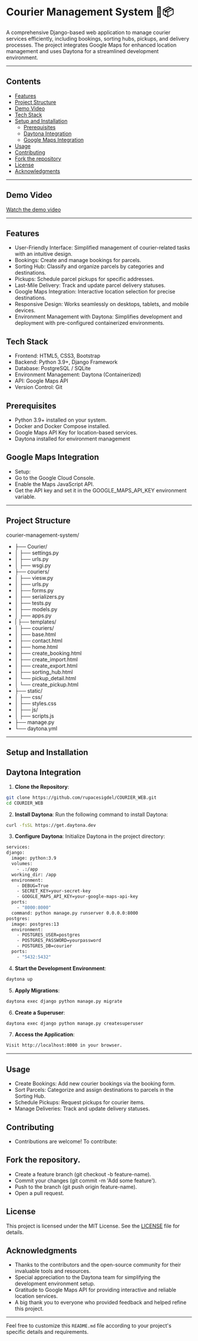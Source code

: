 # Courier Management System 🚚📦
A comprehensive Django-based web application to manage courier services efficiently, including bookings, sorting hubs, pickups, and delivery processes. The project integrates Google Maps for enhanced location management and uses Daytona for a streamlined development environment.

---

## Contents
- [Features](#features)
- [Project Structure](#project-structure)
- [Demo Video](#demo-video)
- [Tech Stack](#tech-stack)
- [Setup and Installation](#setup-and-installation)
  - [Prerequisites](#prerequisites)
  - [Daytona Integration](#daytona-integration)
  - [Google Maps Integration](#google-maps-integration)
- [Usage](#usage)
- [Contributing](#contributing)
- [Fork the repository](#fork-the-repository)
- [License](#license)
- [Acknowledgments](#acknowledgments)

---

## Demo Video
[Watch the demo video](https://github.com/user-attachments/assets/9f5d865a-2582-49c8-a07b-02e896bcfff1)

---
## Features
- User-Friendly Interface: Simplified management of courier-related tasks with an intuitive design.
- Bookings: Create and manage bookings for parcels.
- Sorting Hub: Classify and organize parcels by categories and destinations.
- Pickups: Schedule parcel pickups for specific addresses.
- Last-Mile Delivery: Track and update parcel delivery statuses.
- Google Maps Integration: Interactive location selection for precise destinations.
- Responsive Design: Works seamlessly on desktops, tablets, and mobile devices.
- Environment Management with Daytona: Simplifies development and deployment with pre-configured containerized environments.

## Tech Stack
- Frontend: HTML5, CSS3, Bootstrap
- Backend: Python 3.9+, Django Framework
- Database: PostgreSQL / SQLite
- Environment Management: Daytona (Containerized)
- API: Google Maps API
- Version Control: Git


## Prerequisites
- Python 3.9+ installed on your system.
- Docker and Docker Compose installed.
- Google Maps API Key for location-based services.
- Daytona installed for environment management

## Google Maps Integration
- Setup:
- Go to the Google Cloud Console.
- Enable the Maps JavaScript API.
- Get the API key and set it in the GOOGLE_MAPS_API_KEY environment variable.

---

## Project Structure
courier-management-system/
- ├── Courier/
- │   ├── settings.py
- │   ├── urls.py
- │   ├── wsgi.py
- ├── couriers/
- │   ├── viesw.py
- │   ├── urls.py
- │   ├── forms.py
- │   ├── serializers.py
- │   ├── tests.py
- │   ├── models.py
- │   ├── apps.py
- |   ├── templates/
- │      ├── couriers/
- │      ├── base.html
- │      ├── contact.html
- │      ├── home.html
- │      ├── create_booking.html
- │      ├── create_import.html
- │      ├── create_export.html
- │      ├── sorting_hub.html
- │      └── pickup_detail.html
- │      └── create_pickup.html
- ├── static/
- │   ├── css/
- │      ├── styles.css
- │   ├── js/
- │      ├── scripts.js
- ├── manage.py
- └── daytona.yml

---


## Setup and Installation

## Daytona Integration
1. **Clone the Repository**:
  ```sh
  git clone https://github.com/rupacesigdel/COURIER_WEB.git
  cd COURIER_WEB
  ```
2. **Install Daytona**:
Run the following command to install Daytona:

  ```sh
  curl -fsSL https://get.daytona.dev
  ```
3. **Configure Daytona**:
Initialize Daytona in the project directory:
  ```sh
services:  
  django:  
    image: python:3.9  
    volumes:  
      - .:/app  
    working_dir: /app  
    environment:  
      - DEBUG=True  
      - SECRET_KEY=your-secret-key  
      - GOOGLE_MAPS_API_KEY=your-google-maps-api-key  
    ports:  
      - "8000:8000"  
    command: python manage.py runserver 0.0.0.0:8000  
  postgres:  
    image: postgres:13  
    environment:  
      - POSTGRES_USER=postgres  
      - POSTGRES_PASSWORD=yourpassword  
      - POSTGRES_DB=courier  
    ports:  
      - "5432:5432"  

  ```
4. **Start the Development Environment**:
  ```sh
  daytona up
  ```
5. **Apply Migrations**:
  ```sh
  daytona exec django python manage.py migrate
  ```
6. **Create a Superuser**:
  ```sh
  daytona exec django python manage.py createsuperuser
  ```
7. **Access the Application**:
```sh  
Visit http://localhost:8000 in your browser.
```

---



## Usage
- Create Bookings: Add new courier bookings via the booking form.
- Sort Parcels: Categorize and assign destinations to parcels in the Sorting Hub.
- Schedule Pickups: Request pickups for courier items.
- Manage Deliveries: Track and update delivery statuses.

## Contributing
- Contributions are welcome! To contribute:

## Fork the repository.
- Create a feature branch (git checkout -b feature-name).
- Commit your changes (git commit -m 'Add some feature').
- Push to the branch (git push origin feature-name).
- Open a pull request.

## License
This project is licensed under the MIT License. See the [LICENSE](LICENSE) file for details.

## Acknowledgments
- Thanks to the contributors and the open-source community for their invaluable tools and resources.
- Special appreciation to the Daytona team for simplifying the development environment setup.
- Gratitude to Google Maps API for providing interactive and reliable location services.
- A big thank you to everyone who provided feedback and helped refine this project.

---

Feel free to customize this `README.md` file according to your project's specific details and requirements.
